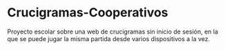# Crucigramas-Cooperativos
Proyecto escolar sobre una web de crucigramas sin inicio de sesión, en la que se puede jugar la misma partida desde varios dispositivos a la vez.
